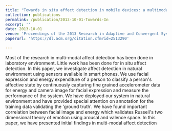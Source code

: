 ```yaml
---
title: "Towards in situ affect detection in mobile devices: a multimodal approach"
collection: publications
permalink: /publication/2013-10-01-Towards-In
excerpt: ''
date: 2013-10-01
venue: 'Proceedings of the 2013 Research in Adaptive and Convergent Systems (RACS 2013) (Best Paper)'
paperurl: 'https://dl.acm.org/citation.cfm?id=2513290'

---
```

Most of the research in multi-modal affect detection has been done in laboratory environment. Little work has been done for in situ affect detection. In this paper, we investigate affect detection in natural environment using sensors available in smart phones. We use facial expression and energy expenditure of a person to classify a person's affective state by continuously capturing fine grained accelerometer data for energy and camera image for facial expression and measure the performance of the system. We have deployed our system in natural environment and have provided special attention on annotation for the training data validating the 'ground truth'. We have found important correlation between facial image and energy which validates Russell's two dimensional theory of emotion using arousal and valence space. In this paper, we have presented initial findings in multi-modal affect detection
